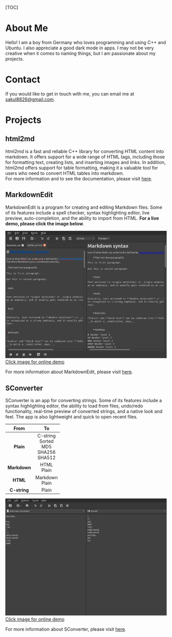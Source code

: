 [TOC]

# About Me

Hello! I am a boy from Germany who loves programming and using C++ and Ubuntu. I also appreciate a good dark mode in apps. I may not be very creative when it comes to naming things, but I am passionate about my projects.

# Contact

If you would like to get in touch with me, you can email me at sakul8826@gmail.com.

# Projects

## html2md

html2md is a fast and reliable C++ library for converting HTML content into markdown. It offers support for a wide range of HTML tags, including those for formatting text, creating lists, and inserting images and links. In addition, html2md offers support for table formatting, making it a valuable tool for users who need to convert HTML tables into markdown.  
For more information and to see the documentation, please visit [here](https://tim-gromeyer.github.io/html2md/).

## MarkdownEdit

MarkdownEdit is a program for creating and editing Markdown files. Some of its features include a spell checker, syntax highlighting editor, live preview, auto-completion, and the ability to import from HTML. **For a live demo, please click the image below**.

<p><a href="https://tim-gromeyer.github.io/MarkdownEdit/markdownedit.html" target="_blank"><img src="MarkdownEdit.png" alt="Example">Click image for online demo</a></p>

For more information about MarkdownEdit, please visit [here](https://tim-gromeyer.github.io/MarkdownEdit/).

## SConverter

SConverter is an app for converting strings. Some of its features include a syntax highlighting editor, the ability to load from files, undo/redo functionality, real-time preview of converted strings, and a native look and feel. The app is also lightweight and quick to open recent files.

| From         	| To                                            	|
|:------------:	|:----------------------------------------------:|
| **Plain**    		| C-string<br>Sorted<br>MD5<br>SHA256<br>SHA512 	|
| **Markdown**  	|                 HTML<br>Plain                 	|
| **HTML**     	|               Markdown<br>Plain               	|
| **C-string** 		  |                     Plain                     	|

<p><a href="https://tim-gromeyer.github.io/Converter/converter.html" target="_blank"><img src="Converter.png" alt="Example">Click image for online demo</a></p>

For more information about SConverter, please visit [here](Converter.md).

<p hidden>
<img src="images/MarkdownEdit.svg" width=0 height=0><img src="images/Converter.svg" width=0 height=0>
</p>
